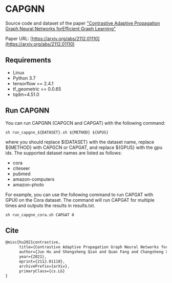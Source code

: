 # CAPGNN
Source code and dataset of the paper ["Contrastive Adaptive Propagation Graph Neural Networks forEfficient Graph Learning"](https://arxiv.org/abs/2112.01110)


Paper URL: [https://arxiv.org/abs/2112.01110](https://arxiv.org/abs/2112.01110)


## Requirements

+ Linux
+ Python 3.7
+ tensorflow == 2.4.1
+ tf_geometric == 0.0.65
+ tqdm=4.51.0


## Run CAPGNN

You can run CAPGNN (CAPGCN and CAPGAT) with the following command:
```shell
sh run_capgnn_${DATASET}.sh ${METHOD} ${GPUS}
```
where you should replace ${DATASET} with the dataset name, replace ${METHOD} with CAPGCN or CAPGAT, and replace ${GPUS} with the gpu ids.
The supported dataset names are listed as follows:
+ cora
+ citeseer
+ pubmed
+ amazon-computers
+ amazon-photo


For example, you can use the following command to run CAPGAT with GPU0 on the Cora dataset.
The command will run CAPGAT for multiple times and outputs the results in results.txt.

```shell
sh run_capgnn_cora.sh CAPGAT 0
```


## Cite

```html
@misc{hu2021contrastive,
      title={Contrastive Adaptive Propagation Graph Neural Networks for Efficient Graph Learning}, 
      author={Jun Hu and Shengsheng Qian and Quan Fang and Changsheng Xu},
      year={2021},
      eprint={2112.01110},
      archivePrefix={arXiv},
      primaryClass={cs.LG}
}
```
